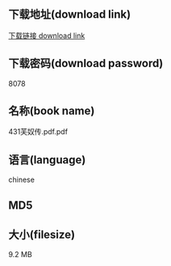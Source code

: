 ## 下载地址(download link)
[下载链接 download link](https://voluble-croquembouche-d321dc.netlify.app/?s=431%E8%8A%99%E5%A5%B4%E4%BC%A0.pdf)

## 下载密码(download password)
8078

## 名称(book name)
431芙奴传.pdf.pdf

## 语言(language)
chinese

## MD5


## 大小(filesize)
9.2 MB
